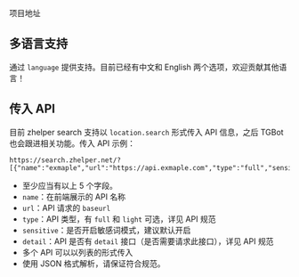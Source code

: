 项目地址


## 多语言支持

通过 `language` 提供支持。目前已经有中文和 English 两个选项，欢迎贡献其他语言！

## 传入 API

目前 zhelper search 支持以 `location.search` 形式传入 API 信息，之后 TGBot 也会跟进相关功能。传入 API 示例：

```
https://search.zhelper.net/?[{"name":"exmaple","url":"https://api.exmaple.com","type":"full","sensitive":false,"detail":true}]
```

- 至少应当有以上 5 个字段。
- `name`：在前端展示的 API 名称
- `url`：API 请求的 `baseurl`
- `type`：API 类型，有 `full` 和 `light` 可选，详见 API 规范
- `sensitive`：是否开启敏感词模式，建议默认开启
- `detail`：API 是否有 `detail` 接口（是否需要请求此接口），详见 API 规范
- 多个 API 可以以列表的形式传入
- 使用 JSON 格式解析，请保证符合规范。